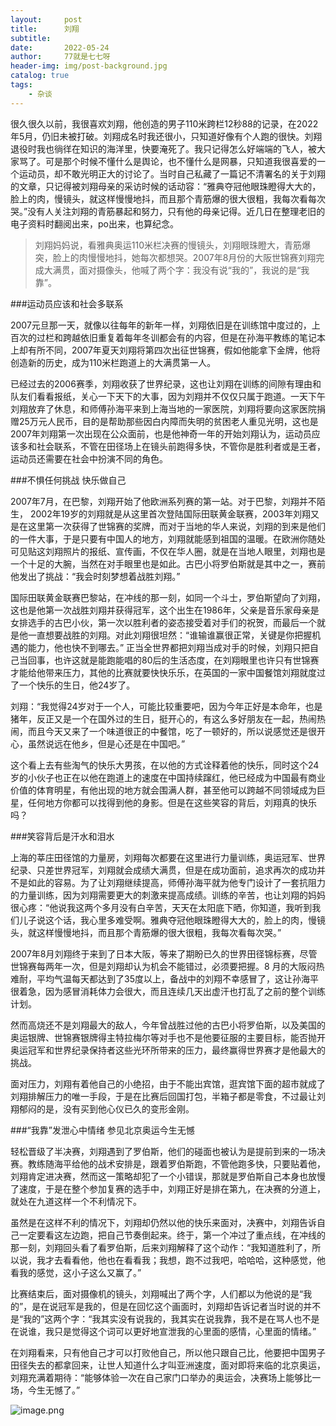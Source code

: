 ```yaml
---
layout:     post
title:      刘翔
subtitle:   
date:       2022-05-24
author:     77就是七七呀
header-img: img/post-background.jpg
catalog: true
tags:
    - 杂谈 
---
```

[^_^]: # (哈哈我是注释，不会在浏览器中显示。)
[^_^]: # (tags包含杂谈，Life ？，Books,El Psy Congroo，Korea)

很久很久以前，我很喜欢刘翔，他创造的男子110米跨栏12秒88的记录，在2022年5月，仍旧未被打破。刘翔成名时我还很小，只知道好像有个人跑的很快。刘翔退役时我也徜徉在知识的海洋里，快要淹死了。我只记得怎么好端端的飞人，被大家骂了。可是那个时候不懂什么是舆论，也不懂什么是网暴，只知道我很喜爱的一个运动员，却不敢光明正大的讨论了。当时自己私藏了一篇记不清署名的关于刘翔的文章，只记得被刘翔母亲的采访时候的话动容：“雅典夺冠他眼珠瞪得大大的，脸上的肉，慢镜头，就这样慢慢地抖，而且那个青筋爆的很大很粗，我每次看每次哭。”没有人关注刘翔的青筋暴起和努力，只有他的母亲记得。近几日在整理老旧的电子资料时翻阅出来，po出来，也算纪念。

>刘翔妈妈说，看雅典奥运110米栏决赛的慢镜头，刘翔眼珠瞪大，青筋爆突，脸上的肉慢慢地抖，她每次都想哭。2007年8月份的大阪世锦赛刘翔完成大满贯，面对摄像头，他喊了两个字：我没有说“我的”，我说的是“我靠”。

###运动员应该和社会多联系

2007元旦那一天，就像以往每年的新年一样，刘翔依旧是在训练馆中度过的，上百次的过栏和跨越依旧重复着每年冬训都会有的内容，但是在孙海平教练的笔记本上却有所不同，2007年夏天刘翔将第四次出征世锦赛，假如他能拿下金牌，他将创造新的历史，成为110米栏跑道上的大满贯第一人。

已经过去的2006赛季，刘翔收获了世界纪录，这也让刘翔在训练的间隙有理由和队友们看看报纸，关心一下天下的大事，因为刘翔并不仅仅只属于跑道。一天下午刘翔放弃了休息，和师傅孙海平来到上海当地的一家医院，刘翔将要向这家医院捐赠25万元人民币，目的是帮助那些因白内障而失明的贫困老人重见光明，这也是2007年刘翔第一次出现在公众面前，也是他神奇一年的开始刘翔认为，运动员应该多和社会联系，不管在田径场上在镜头前跑得多快，不管你是胜利者或是王者，运动员还需要在社会中扮演不同的角色。

###不惧任何挑战 快乐做自己

2007年7月，在巴黎，刘翔开始了他欧洲系列赛的第一站。对于巴黎，刘翔并不陌生， 2002年19岁的刘翔就是从这里首次登陆国际田联黄金联赛，2003年刘翔又是在这里第一次获得了世锦赛的奖牌，而对于当地的华人来说，刘翔的到来是他们的一件大事，于是只要有中国人的地方，刘翔就能感到祖国的温暖。在欧洲你随处可见贴这刘翔照片的报纸、宣传画，不仅在华人圈，就是在当地人眼里，刘翔也是一个十足的大腕，当然在对手眼里也是如此。古巴小将罗伯斯就是其中之一，赛前他发出了挑战：“我会时刻梦想着战胜刘翔。”

国际田联黄金联赛巴黎站，在冲线的那一刻，如同一个斗士，罗伯斯望向了刘翔，这也是他第一次战胜刘翔并获得冠军，这个出生在1986年，父亲是音乐家母亲是女排选手的古巴小伙，第一次以胜利者的姿态接受着对手们的祝贺，而最后一个就是他一直想要战胜的刘翔。对此刘翔很坦然：“谁输谁赢很正常，关键是你把握机遇的能力，他也快不到哪去。”
正当全世界都把刘翔当成对手的时候，刘翔只把自己当回事，也许这就是能跑能唱的80后的生活态度，在刘翔眼里也许只有世锦赛才能给他带来压力，其他的比赛就要快快乐乐，在英国的一家中国餐馆刘翔就度过了一个快乐的生日，他24岁了。

刘翔：“我觉得24岁对于一个人，可能比较重要吧，因为今年正好是本命年，也是猪年，反正又是一个在国外过的生日，挺开心的，有这么多好朋友在一起，热闹热闹，而且今天又来了一个味道很正的中餐馆，吃了一顿好的，所以说感觉还是很开心，虽然说远在他乡，但是心还是在中国吧。”

这个看上去有些淘气的快乐大男孩，在以他的方式诠释着他的快乐，同时这个24岁的小伙子也正在以他在跑道上的速度在中国持续蹿红，他已经成为中国最有商业价值的体育明星，有他出现的地方就会围满人群，甚至他可以跨越不同领域成为巨星，任何地方你都可以找得到他的身影。但是在这些笑容的背后，刘翔真的快乐吗？

###笑容背后是汗水和泪水

上海的莘庄田径馆的力量房，刘翔每次都要在这里进行力量训练，奥运冠军、世界纪录、只差世界冠军，刘翔就会成绩大满贯，但是在成功面前，追求再次的成功并不是如此的容易。为了让刘翔继续提高，师傅孙海平就为他专门设计了一套抗阻力的力量训练，因为刘翔需要更大的刺激来提高成绩。训练的辛苦，也让刘翔的妈妈很心疼：“他说我这两个多月没有白辛苦，天天在太阳底下晒，你知道，我听到我们儿子说这个话，我心里多难受啊。雅典夺冠他眼珠瞪得大大的，脸上的肉，慢镜头，就这样慢慢地抖，而且那个青筋爆的很大很粗，我每次看每次哭。”

2007年8月刘翔终于来到了日本大阪，等来了期盼已久的世界田径锦标赛，尽管世锦赛每两年一次，但是刘翔却认为机会不能错过，必须要把握。8 月的大阪闷热难耐，平均气温每天都达到了35度以上，备战中的刘翔不幸感冒了，这让孙海平很着急，因为感冒消耗体力会很大，而且连续几天出虚汗也打乱了之前的整个训练计划。

然而高烧还不是刘翔最大的敌人，今年曾战胜过他的古巴小将罗伯斯，以及美国的奥运银牌、世锦赛银牌得主特拉梅尔等对手也不是他要征服的主要目标，能否抛开奥运冠军和世界纪录保持者这些光环所带来的压力，最终赢得世界赛才是他最大的挑战。

面对压力，刘翔有着他自己的小绝招，由于不能出宾馆，逛宾馆下面的超市就成了刘翔排解压力的唯一手段，于是在比赛后回国打包，半箱子都是零食，不过最让刘翔郁闷的是，没有买到他心仪已久的变形金刚。

###“我靠”发泄心中情绪 参见北京奥运今生无憾

轻松晋级了半决赛，刘翔遇到了罗伯斯，他们的碰面也被认为是提前到来的一场决赛。教练随海平给他的战术安排是，跟着罗伯斯跑，不管他跑多快，只要贴着他，刘翔肯定进决赛，然而这一策略却犯了一个小错误，那就是罗伯斯自己本身也放慢了速度，于是在整个参加复赛的选手中，刘翔正好是排在第九，在决赛的分道上，就处在九道这样一个不利情况下。

虽然是在这样不利的情况下，刘翔却仍然以他的快乐来面对，决赛中，刘翔告诉自己一定要看这左边跑，把自己节奏倒起来。终于，第一个冲过了重点线，在冲线的那一刻，刘翔回头看了看罗伯斯，后来刘翔解释了这个动作：“我知道胜利了，所以说，我才去看看他，他也在看看我；我想，跑不过我吧，哈哈哈，这种感觉，他看我的感觉，这小子这么又赢了。”

比赛结束后，面对摄像机的镜头，刘翔喊出了两个字，人们都以为他说的是“我的”，是在说冠军是我的，但是在回忆这个画面时，刘翔却告诉记者当时说的并不是“我的”这两个字：“我其实没有说我的，我其实在说我靠，我不是在骂人也不是在说谁，我只是觉得这个词可以更好地宣泄我的心里面的感情，心里面的情绪。”

在刘翔看来，只有他自己才可以打败他自己，所以他只跟自己比，他要把中国男子田径失去的都拿回来，让世人知道什么才叫亚洲速度，面对即将来临的北京奥运，刘翔充满着期待：“能够体验一次在自己家门口举办的奥运会，决赛场上能够比一场，今生无憾了。”




![image.png](https://i.loli.net/2020/05/25/HpMIw4KV9z2eboy.png)    
    
    